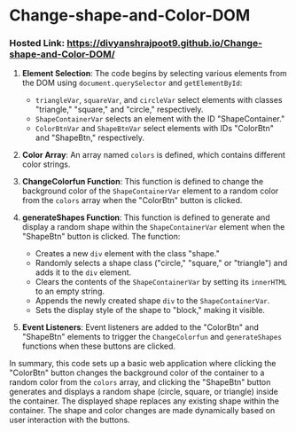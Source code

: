 # Change-shape-and-Color-DOM
### Hosted Link: https://divyanshrajpoot9.github.io/Change-shape-and-Color-DOM/



1. **Element Selection**: The code begins by selecting various elements from the DOM using `document.querySelector` and `getElementById`:
   - `triangleVar`, `squareVar`, and `circleVar` select elements with classes "triangle," "square," and "circle," respectively.
   - `ShapeContainerVar` selects an element with the ID "ShapeContainer."
   - `ColorBtnVar` and `ShapeBtnVar` select elements with IDs "ColorBtn" and "ShapeBtn," respectively.

2. **Color Array**: An array named `colors` is defined, which contains different color strings.

3. **ChangeColorfun Function**: This function is defined to change the background color of the `ShapeContainerVar` element to a random color from the `colors` array when the "ColorBtn" button is clicked.

4. **generateShapes Function**: This function is defined to generate and display a random shape within the `ShapeContainerVar` element when the "ShapeBtn" button is clicked. The function:
   - Creates a new `div` element with the class "shape."
   - Randomly selects a shape class ("circle," "square," or "triangle") and adds it to the `div` element.
   - Clears the contents of the `ShapeContainerVar` by setting its `innerHTML` to an empty string.
   - Appends the newly created shape `div` to the `ShapeContainerVar`.
   - Sets the display style of the shape to "block," making it visible.

5. **Event Listeners**: Event listeners are added to the "ColorBtn" and "ShapeBtn" elements to trigger the `ChangeColorfun` and `generateShapes` functions when these buttons are clicked.

In summary, this code sets up a basic web application where clicking the "ColorBtn" button changes the background color of the container to a random color from the `colors` array, and clicking the "ShapeBtn" button generates and displays a random shape (circle, square, or triangle) inside the container. The displayed shape replaces any existing shape within the container. The shape and color changes are made dynamically based on user interaction with the buttons.
